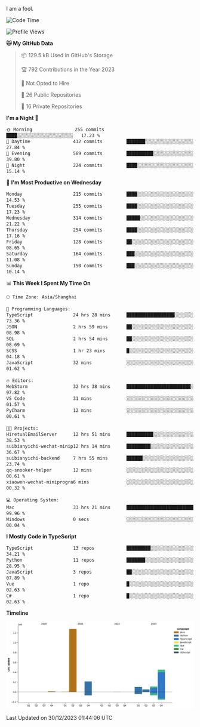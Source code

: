 I am a fool.

<!--START_SECTION:waka-->
![Code Time](http://img.shields.io/badge/Code%20Time-1%2C034%20hrs%2040%20mins-blue)

![Profile Views](http://img.shields.io/badge/Profile%20Views-1-blue)

**🐱 My GitHub Data** 

> 📦 129.5 kB Used in GitHub's Storage 
 > 
> 🏆 792 Contributions in the Year 2023
 > 
> 🚫 Not Opted to Hire
 > 
> 📜 26 Public Repositories 
 > 
> 🔑 16 Private Repositories 
 > 
**I'm a Night 🦉** 

```text
🌞 Morning                255 commits         ████░░░░░░░░░░░░░░░░░░░░░   17.23 % 
🌆 Daytime                412 commits         ███████░░░░░░░░░░░░░░░░░░   27.84 % 
🌃 Evening                589 commits         ██████████░░░░░░░░░░░░░░░   39.80 % 
🌙 Night                  224 commits         ████░░░░░░░░░░░░░░░░░░░░░   15.14 % 
```
📅 **I'm Most Productive on Wednesday** 

```text
Monday                   215 commits         ████░░░░░░░░░░░░░░░░░░░░░   14.53 % 
Tuesday                  255 commits         ████░░░░░░░░░░░░░░░░░░░░░   17.23 % 
Wednesday                314 commits         █████░░░░░░░░░░░░░░░░░░░░   21.22 % 
Thursday                 254 commits         ████░░░░░░░░░░░░░░░░░░░░░   17.16 % 
Friday                   128 commits         ██░░░░░░░░░░░░░░░░░░░░░░░   08.65 % 
Saturday                 164 commits         ███░░░░░░░░░░░░░░░░░░░░░░   11.08 % 
Sunday                   150 commits         ███░░░░░░░░░░░░░░░░░░░░░░   10.14 % 
```


📊 **This Week I Spent My Time On** 

```text
🕑︎ Time Zone: Asia/Shanghai

💬 Programming Languages: 
TypeScript               24 hrs 28 mins      ██████████████████░░░░░░░   73.36 % 
JSON                     2 hrs 59 mins       ██░░░░░░░░░░░░░░░░░░░░░░░   08.98 % 
SQL                      2 hrs 54 mins       ██░░░░░░░░░░░░░░░░░░░░░░░   08.69 % 
SCSS                     1 hr 23 mins        █░░░░░░░░░░░░░░░░░░░░░░░░   04.18 % 
JavaScript               32 mins             ░░░░░░░░░░░░░░░░░░░░░░░░░   01.62 % 

🔥 Editors: 
WebStorm                 32 hrs 38 mins      ████████████████████████░   97.82 % 
VS Code                  31 mins             ░░░░░░░░░░░░░░░░░░░░░░░░░   01.57 % 
PyCharm                  12 mins             ░░░░░░░░░░░░░░░░░░░░░░░░░   00.61 % 

🐱‍💻 Projects: 
HiretualEmailServer      12 hrs 51 mins      ██████████░░░░░░░░░░░░░░░   38.53 % 
suibianyichi-wechat-minip12 hrs 14 mins      █████████░░░░░░░░░░░░░░░░   36.67 % 
suibianyichi-backend     7 hrs 55 mins       ██████░░░░░░░░░░░░░░░░░░░   23.74 % 
qq-snooker-helper        12 mins             ░░░░░░░░░░░░░░░░░░░░░░░░░   00.61 % 
xiaowen-wechat-miniprogra6 mins              ░░░░░░░░░░░░░░░░░░░░░░░░░   00.32 % 

💻 Operating System: 
Mac                      33 hrs 21 mins      █████████████████████████   99.96 % 
Windows                  0 secs              ░░░░░░░░░░░░░░░░░░░░░░░░░   00.04 % 
```

**I Mostly Code in TypeScript** 

```text
TypeScript               13 repos            █████████░░░░░░░░░░░░░░░░   34.21 % 
Python                   11 repos            ███████░░░░░░░░░░░░░░░░░░   28.95 % 
JavaScript               3 repos             ██░░░░░░░░░░░░░░░░░░░░░░░   07.89 % 
Vue                      1 repo              █░░░░░░░░░░░░░░░░░░░░░░░░   02.63 % 
C#                       1 repo              █░░░░░░░░░░░░░░░░░░░░░░░░   02.63 % 
```



**Timeline**

![Lines of Code chart](https://raw.githubusercontent.com/VeejaLiu/VeejaLiu/master/assets/bar_graph.png)


 Last Updated on 30/12/2023 01:44:06 UTC
<!--END_SECTION:waka-->
